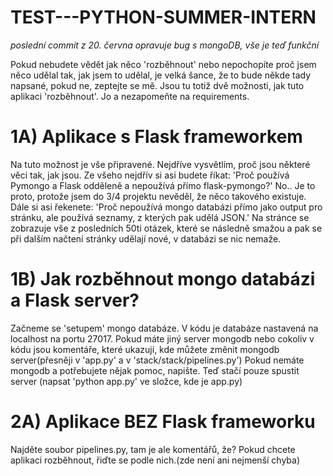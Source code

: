 # TEST---PYTHON-SUMMER-INTERN
*poslední commit z 20. června opravuje bug s mongoDB, vše je teď funkční*

Pokud nebudete vědět jak něco 'rozběhnout' nebo nepochopíte proč jsem něco udělal tak, jak jsem to udělal, je velká šance, že to bude někde tady napsané, pokud ne, zeptejte se mě.
Jsou tu totiž dvě možnosti, jak tuto aplikaci 'rozběhnout'.
Jo a nezapomeňte na requirements.
# 1A) Aplikace s Flask frameworkem
Na tuto možnost je vše připravené.
Nejdříve vysvětlím, proč jsou některé věci tak, jak jsou. 
Ze všeho nejdřív si asi budete říkat: 'Proč používá Pymongo a Flask odděleně a nepoužívá přímo flask-pymongo?'
No.. Je to proto, protože jsem do 3/4 projektu nevěděl, že něco takového existuje.
Dále si asi řekenete: 'Proč nepoužívá mongo databázi přímo jako output pro stránku, ale používá seznamy, z kterých pak udělá JSON.'
Na stránce se zobrazuje vše z posledních 50ti otázek, které se následně smažou a pak se při dalším načtení stránky udělají nové, v databázi se nic nemaže.
# 1B) Jak rozběhnout mongo databázi a Flask server?
Začneme se 'setupem' mongo databáze. V kódu je databáze nastavená na localhost na portu 27017. Pokud máte jiný server mongodb nebo cokoliv v kódu jsou komentáře, které ukazují, kde můžete změnit mongodb server(přesněji v 'app.py' a v 'stack/stack/pipelines.py')
Pokud nemáte mongodb a potřebujete nějak pomoc, napište.
Teď stačí pouze spustit server (napsat 'python app.py' ve složce, kde je app.py)
# 2A) Aplikace BEZ Flask frameworku
Najděte soubor pipelines.py, tam je ale komentářů, že? Pokud chcete aplikaci rozběhnout, řiďte se podle nich.(zde není ani nejmenší chyba)
